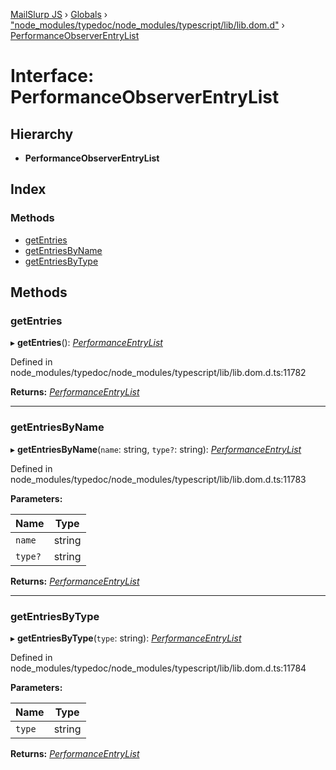 [MailSlurp JS](../README.md) › [Globals](../globals.md) › ["node_modules/typedoc/node_modules/typescript/lib/lib.dom.d"](../modules/_node_modules_typedoc_node_modules_typescript_lib_lib_dom_d_.md) › [PerformanceObserverEntryList](_node_modules_typedoc_node_modules_typescript_lib_lib_dom_d_.performanceobserverentrylist.md)

# Interface: PerformanceObserverEntryList

## Hierarchy

* **PerformanceObserverEntryList**

## Index

### Methods

* [getEntries](_node_modules_typedoc_node_modules_typescript_lib_lib_dom_d_.performanceobserverentrylist.md#getentries)
* [getEntriesByName](_node_modules_typedoc_node_modules_typescript_lib_lib_dom_d_.performanceobserverentrylist.md#getentriesbyname)
* [getEntriesByType](_node_modules_typedoc_node_modules_typescript_lib_lib_dom_d_.performanceobserverentrylist.md#getentriesbytype)

## Methods

###  getEntries

▸ **getEntries**(): *[PerformanceEntryList](../modules/_node_modules_typedoc_node_modules_typescript_lib_lib_dom_d_.md#performanceentrylist)*

Defined in node_modules/typedoc/node_modules/typescript/lib/lib.dom.d.ts:11782

**Returns:** *[PerformanceEntryList](../modules/_node_modules_typedoc_node_modules_typescript_lib_lib_dom_d_.md#performanceentrylist)*

___

###  getEntriesByName

▸ **getEntriesByName**(`name`: string, `type?`: string): *[PerformanceEntryList](../modules/_node_modules_typedoc_node_modules_typescript_lib_lib_dom_d_.md#performanceentrylist)*

Defined in node_modules/typedoc/node_modules/typescript/lib/lib.dom.d.ts:11783

**Parameters:**

Name | Type |
------ | ------ |
`name` | string |
`type?` | string |

**Returns:** *[PerformanceEntryList](../modules/_node_modules_typedoc_node_modules_typescript_lib_lib_dom_d_.md#performanceentrylist)*

___

###  getEntriesByType

▸ **getEntriesByType**(`type`: string): *[PerformanceEntryList](../modules/_node_modules_typedoc_node_modules_typescript_lib_lib_dom_d_.md#performanceentrylist)*

Defined in node_modules/typedoc/node_modules/typescript/lib/lib.dom.d.ts:11784

**Parameters:**

Name | Type |
------ | ------ |
`type` | string |

**Returns:** *[PerformanceEntryList](../modules/_node_modules_typedoc_node_modules_typescript_lib_lib_dom_d_.md#performanceentrylist)*
